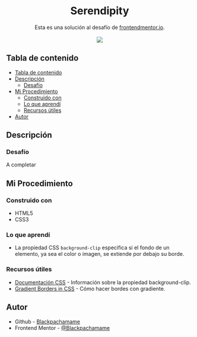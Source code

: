 <h1 align="center">Serendipity</h1>

<div align="center">
   Esta es una solución al desafío de <a href="https://www.frontendmentor.io/">frontendmentor.io</a>.
</div>
<br>
<div align="center">
<img src="design/desktop-preview.jpg"></img>
</div>

## Tabla de contenido

- [Tabla de contenido](#tabla-de-contenido)
- [Descripción](#descripción)
  - [Desafío](#desafío)
- [Mi Procedimiento](#mi-procedimiento)
  - [Construido con](#construido-con)
  - [Lo que aprendí](#lo-que-aprendí)
  - [Recursos útiles](#recursos-útiles)
- [Autor](#autor)

## Descripción

### Desafío

A completar

## Mi Procedimiento

### Construido con

- HTML5
- CSS3

### Lo que aprendí

- La propiedad CSS `background-clip` especifica si el fondo de un elemento, ya sea el color o imagen, se extiende por debajo su borde.

### Recursos útiles

- [Documentación CSS](background-clip) - Información sobre la propiedad background-clip.
- [Gradient Borders in CSS](https://css-tricks.com/gradient-borders-in-css/) - Cómo hacer bordes con gradiente.

## Autor

- Github - [Blackpachamame](https://github.com/Blackpachamame)
- Frontend Mentor - [@Blackpachamame](https://www.frontendmentor.io/profile/Blackpachamame)
